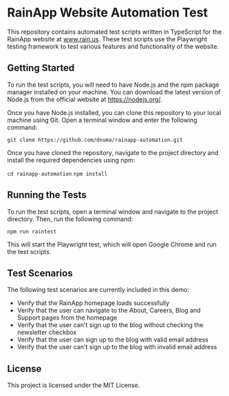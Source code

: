 # RainApp Website Automation Test

This repository contains automated test scripts written in TypeScript for the RainApp website at www.rain.us. These test scripts use the Playwright testing framework to test various features and functionality of the website.

## Getting Started

To run the test scripts, you will need to have Node.js and the npm package manager installed on your machine. You can download the latest version of Node.js from the official website at https://nodejs.org/.

Once you have Node.js installed, you can clone this repository to your local machine using Git. Open a terminal window and enter the following command:

`git clone https://github.com/dnuma/rainapp-automation.git`

Once you have cloned the repository, navigate to the project directory and install the required dependencies using npm:

`cd rainapp-automation`
`npm install`

## Running the Tests

To run the test scripts, open a terminal window and navigate to the project directory. Then, run the following command:

`npm run raintest`

This will start the Playwright test, which will open Google Chrome and run the test scripts.

## Test Scenarios

The following test scenarios are currently included in this demo:

- Verify that the RainApp homepage loads successfully
- Verify that the user can navigate to the About, Careers, Blog and Support pages from the homepage
- Verify that the user can't sign up to the blog without checking the newsletter checkbox
- Verify that the user can sign up to the blog with valid email address
- Verify that the user can't sign up to the blog with invalid email address

## License

This project is licensed under the MIT License.
